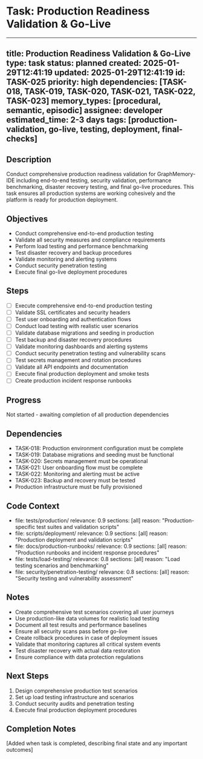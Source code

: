 # Task: Production Readiness Validation & Go-Live
---
title: Production Readiness Validation & Go-Live
type: task
status: planned
created: 2025-01-29T12:41:19
updated: 2025-01-29T12:41:19
id: TASK-025
priority: high
dependencies: [TASK-018, TASK-019, TASK-020, TASK-021, TASK-022, TASK-023]
memory_types: [procedural, semantic, episodic]
assignee: developer
estimated_time: 2-3 days
tags: [production-validation, go-live, testing, deployment, final-checks]
---

## Description
Conduct comprehensive production readiness validation for GraphMemory-IDE including end-to-end testing, security validation, performance benchmarking, disaster recovery testing, and final go-live procedures. This task ensures all production systems are working cohesively and the platform is ready for production deployment.

## Objectives
- Conduct comprehensive end-to-end production testing
- Validate all security measures and compliance requirements
- Perform load testing and performance benchmarking
- Test disaster recovery and backup procedures
- Validate monitoring and alerting systems
- Conduct security penetration testing
- Execute final go-live deployment procedures

## Steps
- [ ] Execute comprehensive end-to-end production testing
- [ ] Validate SSL certificates and security headers
- [ ] Test user onboarding and authentication flows
- [ ] Conduct load testing with realistic user scenarios
- [ ] Validate database migrations and seeding in production
- [ ] Test backup and disaster recovery procedures
- [ ] Validate monitoring dashboards and alerting systems
- [ ] Conduct security penetration testing and vulnerability scans
- [ ] Test secrets management and rotation procedures
- [ ] Validate all API endpoints and documentation
- [ ] Execute final production deployment and smoke tests
- [ ] Create production incident response runbooks

## Progress
Not started - awaiting completion of all production dependencies

## Dependencies
- TASK-018: Production environment configuration must be complete
- TASK-019: Database migrations and seeding must be functional
- TASK-020: Secrets management must be operational
- TASK-021: User onboarding flow must be complete
- TASK-022: Monitoring and alerting must be active
- TASK-023: Backup and recovery must be tested
- Production infrastructure must be fully provisioned

## Code Context
- file: tests/production/
  relevance: 0.9
  sections: [all]
  reason: "Production-specific test suites and validation scripts"
- file: scripts/deployment/
  relevance: 0.9
  sections: [all]
  reason: "Production deployment and validation scripts"
- file: docs/production-runbooks/
  relevance: 0.9
  sections: [all]
  reason: "Production runbooks and incident response procedures"
- file: tests/load-testing/
  relevance: 0.8
  sections: [all]
  reason: "Load testing scenarios and benchmarking"
- file: security/penetration-testing/
  relevance: 0.8
  sections: [all]
  reason: "Security testing and vulnerability assessment"

## Notes
- Create comprehensive test scenarios covering all user journeys
- Use production-like data volumes for realistic load testing
- Document all test results and performance baselines
- Ensure all security scans pass before go-live
- Create rollback procedures in case of deployment issues
- Validate that monitoring captures all critical system events
- Test disaster recovery with actual data restoration
- Ensure compliance with data protection regulations

## Next Steps
1. Design comprehensive production test scenarios
2. Set up load testing infrastructure and scenarios
3. Conduct security audits and penetration testing
4. Execute final production deployment procedures

## Completion Notes
[Added when task is completed, describing final state and any important outcomes] 